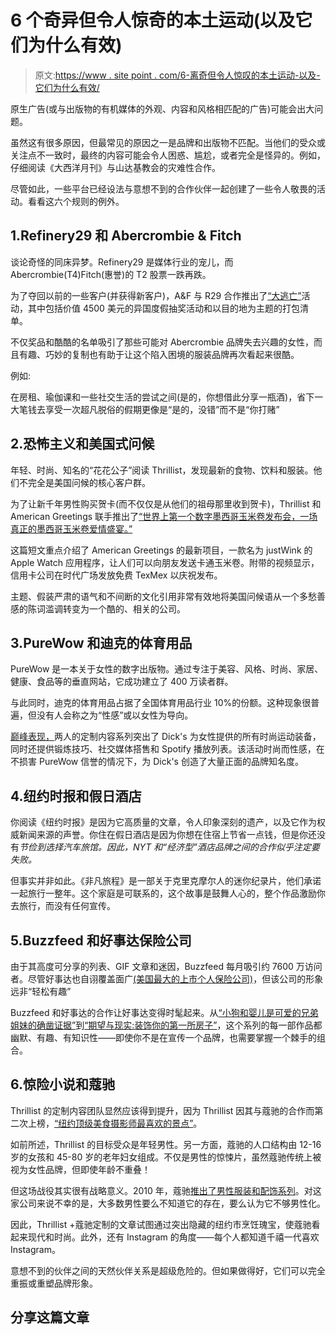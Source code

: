 # 6 个奇异但令人惊奇的本土运动(以及它们为什么有效)

> 原文:[https://www . site point . com/6-离奇但令人惊叹的本土运动-以及-它们为什么有效/](https://www.sitepoint.com/6-bizarre-but-amazing-native-campaigns-and-why-they-worked/)

原生广告(或与出版物的有机媒体的外观、内容和风格相匹配的广告)可能会出大问题。

虽然这有很多原因，但最常见的原因之一是品牌和出版物不匹配。当他们的受众或关注点不一致时，最终的内容可能会令人困惑、尴尬，或者完全是怪异的。例如，仔细阅读《大西洋月刊》与山达基教会的灾难性合作。

尽管如此，一些平台已经设法与意想不到的合作伙伴一起创建了一些令人敬畏的活动。看看这六个规则的例外。

## 1.Refinery29 和 Abercrombie & Fitch

谈论奇怪的同床异梦。Refinery29 是媒体行业的宠儿，而 Abercrombie(T4)Fitch(惠誉)的 T2 股票一跌再跌。

为了夺回以前的一些客户(并获得新客户)，A&F 与 R29 合作推出了[“大逃亡”](http://www.refinery29.com/abercrombie-fitch-vacation-sweepstakes-announcement)活动，其中包括价值 4500 美元的异国度假抽奖活动和以目的地为主题的打包清单。

不仅奖品和酷酷的名单吸引了那些可能对 Abercrombie 品牌失去兴趣的女性，而且有趣、巧妙的复制也有助于让这个陷入困境的服装品牌再次看起来很酷。

例如:

在房租、瑜伽课和一些社交生活的尝试之间(是的，你想借此分享一瓶酒)，省下一大笔钱去享受一次超凡脱俗的假期更像是“是的，没错”而不是“你打赌”

## 2.恐怖主义和美国式问候

年轻、时尚、知名的“花花公子”阅读 Thrillist，发现最新的食物、饮料和服装。他们不完全是美国问候的核心客户群。

为了让新千年男性购买贺卡(而不仅仅是从他们的祖母那里收到贺卡)，Thrillist 和 American Greetings 联手推出了[“世界上第一个数字墨西哥玉米卷发布会，一场真正的墨西哥玉米卷爱情盛宴。”](http://www.thrillist.com/eat/nation/taco-emoji-just-wink-launches-the-taco-wink-app-on-the-apple-watch?)

这篇短文重点介绍了 American Greetings 的最新项目，一款名为 justWink 的 Apple Watch 应用程序，让人们可以向朋友发送卡通玉米卷。附带的视频显示，信用卡公司在时代广场发放免费 TexMex 以庆祝发布。

主题、假装严肃的语气和不间断的文化引用非常有效地将美国问候语从一个多愁善感的陈词滥调转变为一个酷的、相关的公司。

## 3.PureWow 和迪克的体育用品

PureWow 是一本关于女性的数字出版物。通过专注于美容、风格、时尚、家居、健康、食品等的垂直网站，它成功建立了 400 万读者群。

与此同时，迪克的体育用品占据了全国体育用品行业 10%的份额。这种现象很普遍，但没有人会称之为“性感”或以女性为导向。

[巅峰表现，](http://www.purewow.com/peak-performance)两人的定制内容系列突出了 Dick's 为女性提供的所有时尚运动装备，同时还提供锻炼技巧、社交媒体搭售和 Spotify 播放列表。该活动时尚而性感，在不损害 PureWow 信誉的情况下，为 Dick's 创造了大量正面的品牌知名度。

## 4.纽约时报和假日酒店

你阅读《纽约时报》是因为它高质量的文章，令人印象深刻的遗产，以及它作为权威新闻来源的声誉。你住在假日酒店是因为你想在住宿上节省一点钱，但是你还没有*节俭到选择汽车旅馆。因此，NYT 和“经济型”酒店品牌之间的合作似乎注定要失败。*

但事实并非如此。《非凡旅程》是一部关于克里克摩尔人的迷你纪录片，他们承诺一起旅行一整年。这个家庭是可联系的，这个故事是鼓舞人心的，整个作品激励你去旅行，而没有任何宣传。

## 5.Buzzfeed 和好事达保险公司

由于其高度可分享的列表、GIF 文章和迷因，Buzzfeed 每月吸引约 7600 万访问者。尽管好事达也自诩覆盖面广[(美国最大的上市个人保险公司)](https://www.allstate.com/about.aspx)，但该公司的形象远非“轻松有趣”

Buzzfeed 和好事达的合作让好事达变得时髦起来。从[“小狗和婴儿是可爱的兄弟姐妹的确凿证据”](http://www.buzzfeed.com/allstatenewhousehold/definitive-proof-that-puppies-and-babies-make-adorable-sibli?b=1)到[“期望与现实:装饰你的第一所房子”](http://www.buzzfeed.com/allstatenewhousehold/expectation-vs-reality-decorating-your-house?b=1#.bia3WOl11)，这个系列的每一部作品都幽默、有趣、有知识性——即使你不是在宣传一个品牌，也需要掌握一个棘手的组合。

## 6.惊险小说和蔻驰

Thrillist 的定制内容团队显然应该得到提升，因为 Thrillist 因其与蔻驰的合作而第二次上榜，[“纽约顶级美食摄影师最喜欢的景点”](https://www.thrillist.com/eat/nation/top-nyc-photographer-favorite-restaurants)。

如前所述，Thrillist 的目标受众是年轻男性。另一方面，蔻驰的人口结构由 12-16 岁的女孩和 45-80 岁的老年妇女组成。不仅是男性的惊悚片，虽然蔻驰传统上被视为女性品牌，但即使年龄不重叠！

但这场战役其实很有战略意义。2010 年，蔻驰[推出了男性服装和配饰系列](http://www.thunderbird.edu/blog/faculty/washburn/2010/12/13/coach-launches-mens-line)。对这家公司来说不幸的是，大多数男性要么不知道它的存在，要么认为它不够男性化。

因此，Thrillist +蔻驰定制的文章试图通过突出隐藏的纽约市烹饪瑰宝，使蔻驰看起来现代和时尚。此外，还有 Instagram 的角度——每个人都知道千禧一代喜欢 Instagram。

意想不到的伙伴之间的天然伙伴关系是超级危险的。但如果做得好，它们可以完全重振或重塑品牌形象。

## 分享这篇文章